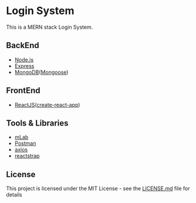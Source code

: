 # Login System
This is a MERN stack Login System.


## BackEnd
- [Node.js](https://nodejs.org/en/)
- [Express](https://www.npmjs.com/package/express)
- [MongoDB](https://www.mongodb.com/)([Mongoose](http://mongoosejs.com/))


## FrontEnd
- [ReactJS](https://reactjs.org/)([create-react-app](https://github.com/facebook/create-react-app))

## Tools & Libraries
- [mLab](https://docs.mlab.com/)
- [Postman](https://www.getpostman.com/docs/v6/)
- [axios](https://github.com/axios/axios)
- [reactstrap](https://reactstrap.github.io/)

## License

This project is licensed under the MIT License - see the [LICENSE.md](https://github.com/weekendchow/MERN-ShoppingList-Practice/blob/master/LICENSE) file for details
